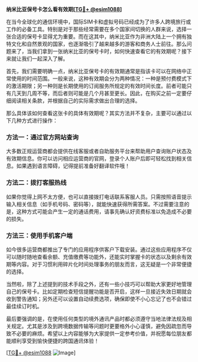 **纳米比亚保号卡怎么看有效期[[TG💪+ @esim1088](https://t.me/s/esim1088)]**

在当今全球化的通信环境中，国际SIM卡和虚拟号码已经成为了许多人跨境旅行或工作的必备工具。特别是对于那些经常需要在多个国家间切换的人群来说，选择一张合适的保号卡显得尤为重要。而在这其中，纳米比亚作为非洲大陆上一个拥有独特文化和自然景观的国家，也逐渐吸引了越来越多的游客和商务人士前往。那么问题来了，当我们拿到一张纳米比亚的保号卡时，如何快速查看它的有效期呢？接下来就让我们一起深入了解。

首先，我们需要明确一点，纳米比亚保号卡的有效期通常是指该卡可以在网络中正常使用的时间范围。一般来说，这种有效期会分为两种情况：一种是预付费模式下的激活期限；另一种则是长期使用的订阅服务所规定的有效时间长度。前者可能只有几天到几周不等，而后者则可能是几个月甚至更长。因此，在购买之前一定要仔细阅读相关条款，并根据自己的实际需求做出合理的选择。

那么具体该如何查看这张卡的具体有效期呢？其实方法并不复杂，主要可以通过以下几种方式进行操作：

### 方法一：通过官方网站查询
大多数正规运营商都会提供在线客服或者自助服务平台来帮助用户查询账户状态及有效期信息。你可以访问相应运营商的官网，登录个人账户后即可轻松找到相关信息。如果遇到语言障碍，记得提前准备好翻译软件哦！

### 方法二：拨打客服热线
如果你觉得上网不太方便，也可以直接拨打电话联系客服人员。只需按照语音提示输入相关信息（如手机号码、密码等），就能快速获得所需答案。不过需要注意的是，这种方式可能会产生一定的通话费用，请事先确认好资费标准以免造成不必要的损失。

### 方法三：使用手机客户端
如今很多运营商都推出了专门的应用程序供客户下载安装。通过这些应用程序不仅可以随时随地查看余额、充值缴费等功能外，还能实时掌握卡的状态以及剩余有效期等内容。对于习惯利用碎片化时间处理事务的朋友而言，这无疑是一个非常便捷的选择。

当然啦，除了上述提到的技术手段之外，还有一些小技巧可以帮助大家更好地管理自己的保号卡。比如定期检查短信提醒功能是否开启，这样一旦接近失效日期就会收到警告通知；另外还可以设置自动续费选项，确保即使不小心忘记了也不会错过最佳续订时机。

最后要强调的是，在使用任何类型的境外通讯产品时都必须遵守当地法律法规及相关规定。尤其是涉及到跨境数据传输等问题时更要格外小心谨慎，避免因疏忽而导致不必要的麻烦。希望以上内容能够为大家提供一定参考价值，并祝愿每位朋友都能顺利享受到愉快便捷的跨国通讯体验！

[[TG💪+ @esim1088](https://t.me/s/esim1088) ![Image](https://i.postimg.cc/4NQfJmqS/Snipaste-2025-05-13-00-14-12.png)]